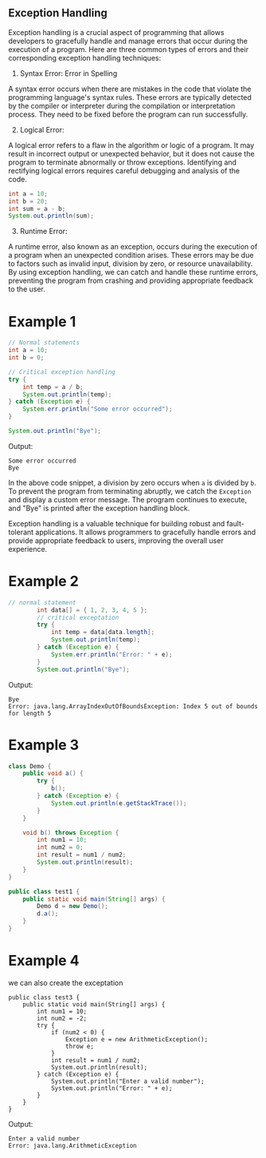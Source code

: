 ## Exception Handling 

Exception handling is a crucial aspect of programming that allows developers to gracefully handle and manage errors that occur during the execution of a program. Here are three common types of errors and their corresponding exception handling techniques:

1. Syntax Error: Error in Spelling

A syntax error occurs when there are mistakes in the code that violate the programming language's syntax rules. These errors are typically detected by the compiler or interpreter during the compilation or interpretation process. They need to be fixed before the program can run successfully.

2. Logical Error:

A logical error refers to a flaw in the algorithm or logic of a program. It may result in incorrect output or unexpected behavior, but it does not cause the program to terminate abnormally or throw exceptions. Identifying and rectifying logical errors requires careful debugging and analysis of the code.

```java
int a = 10;
int b = 20;
int sum = a - b;
System.out.println(sum);
```

3. Runtime Error:

A runtime error, also known as an exception, occurs during the execution of a program when an unexpected condition arises. These errors may be due to factors such as invalid input, division by zero, or resource unavailability. By using exception handling, we can catch and handle these runtime errors, preventing the program from crashing and providing appropriate feedback to the user.

# Example 1
```java
// Normal statements
int a = 10;
int b = 0;

// Critical exception handling
try {
    int temp = a / b;
    System.out.println(temp);
} catch (Exception e) {
    System.err.println("Some error occurred");
}

System.out.println("Bye");
```

Output:
```
Some error occurred
Bye
```

In the above code snippet, a division by zero occurs when `a` is divided by `b`. To prevent the program from terminating abruptly, we catch the `Exception` and display a custom error message. The program continues to execute, and "Bye" is printed after the exception handling block.

Exception handling is a valuable technique for building robust and fault-tolerant applications. It allows programmers to gracefully handle errors and provide appropriate feedback to users, improving the overall user experience.

# Example 2
```java
// normal statement
        int data[] = { 1, 2, 3, 4, 5 };
        // critical exceptation
        try {
            int temp = data[data.length];
            System.out.println(temp);
        } catch (Exception e) {
            System.err.println("Error: " + e);
        }
        System.out.println("Bye");
```

Output:
```
Bye
Error: java.lang.ArrayIndexOutOfBoundsException: Index 5 out of bounds for length 5
```

# Example 3

```Java
class Demo {
    public void a() {
        try {
            b();
        } catch (Exception e) {
            System.out.println(e.getStackTrace());
        }
    }

    void b() throws Exception {
        int num1 = 10;
        int num2 = 0;
        int result = num1 / num2;
        System.out.println(result);
    }
}

public class test1 {
    public static void main(String[] args) {
        Demo d = new Demo();
        d.a();
    }
}
```

# Example 4
we can also create the exceptation 
```
public class test3 {
    public static void main(String[] args) {
        int num1 = 10;
        int num2 = -2;
        try {
            if (num2 < 0) {
                Exception e = new ArithmeticException();
                throw e;
            }
            int result = num1 / num2;
            System.out.println(result);
        } catch (Exception e) {
            System.out.println("Enter a valid number");
            System.out.println("Error: " + e);
        }
    }
}

```
Output: 
```
Enter a valid number
Error: java.lang.ArithmeticException
```